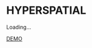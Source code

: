 # HYPERSPATIAL

<html>

<div id="stellated-loading" class="outline">Loading...</div>
<p></p>
<div id="tracks"></div>

<script src="/static/js/microne.js"></script>
<script type="module" defer src="/static/js/hyper.js"></script>

</html>

<a href="#" onclick="start_scene('demo');">DEMO</a>
